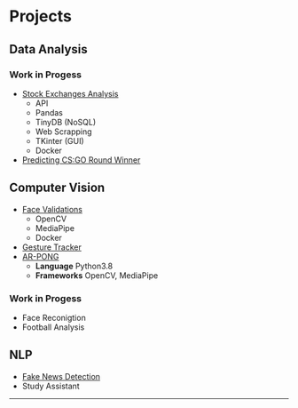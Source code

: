<!--
**henriquevedoveli/henriquevedoveli** is a ✨ _special_ ✨ repository because its `README.md` (this file) appears on your GitHub profile.

Here are some ideas to get you started:

- 🔭 I’m currently working on ...
- 🌱 I’m currently learning ...
- 👯 I’m looking to collaborate on ...
- 🤔 I’m looking for help with ...
- 💬 Ask me about ...
- 📫 How to reach me: ...
- 😄 Pronouns: ...
- ⚡ Fun fact: ...
-->

# Projects
## Data Analysis
### Work in Progess
 * [Stock Exchanges Analysis](https://github.com/henriquevedoveli/stock_exchange_analysis)
   - API
   - Pandas
   - TinyDB (NoSQL)
   - Web Scrapping
   - TKinter (GUI)
   - Docker
 * [Predicting CS:GO Round Winner](https://github.com/henriquevedoveli/csgo)

## Computer Vision
  * [Face Validations](https://github.com/henriquevedoveli/face-validations)
    - OpenCV
    - MediaPipe
    - Docker
  * [Gesture Tracker](https://github.com/henriquevedoveli/Gesture-Tracker)
  * [AR-PONG](https://github.com/henriquevedoveli/ARPONG)
      - **Language** Python3.8
      - **Frameworks** OpenCV, MediaPipe
   
  ### Work in Progess
   * Face Reconigtion
   * Football Analysis
        
  ## NLP
   * [Fake News Detection](https://github.com/henriquevedoveli/NLP-fake-news-detection)
   * Study Assistant
  


---

